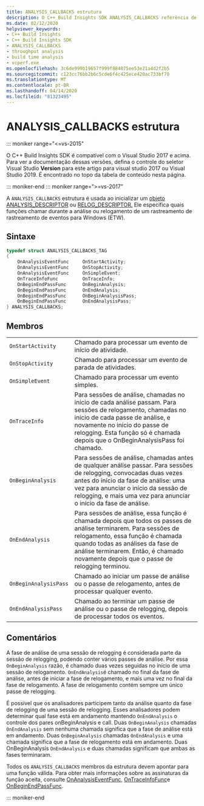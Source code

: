 ```yaml
---
title: ANALYSIS_CALLBACKS estrutura
description: O C++ Build Insights SDK ANALYSIS_CALLBACKS referência de estrutura.
ms.date: 02/12/2020
helpviewer_keywords:
- C++ Build Insights
- C++ Build Insights SDK
- ANALYSIS_CALLBACKS
- throughput analysis
- build time analysis
- vcperf.exe
ms.openlocfilehash: 3c6de999b19657f999f884075ee53e21a4d2f2b5
ms.sourcegitcommit: c123cc76bb2b6c5cde6f4c425ece420ac733bf70
ms.translationtype: MT
ms.contentlocale: pt-BR
ms.lasthandoff: 04/14/2020
ms.locfileid: "81323495"
---
```

# <a name="analysis_callbacks-structure"></a>ANALYSIS_CALLBACKS estrutura

::: moniker range="<=vs-2015"

O C++ Build Insights SDK é compatível com o Visual Studio 2017 e acima. Para ver a documentação dessas versões, defina o controle do seletor Visual Studio **Version** para este artigo para visual studio 2017 ou Visual Studio 2019. É encontrado no topo da tabela de conteúdo nesta página.

::: moniker-end
::: moniker range=">=vs-2017"

A `ANALYSIS_CALLBACKS` estrutura é usada ao inicializar um [objeto ANALYSIS_DESCRIPTOR](analysis-descriptor-struct.md) ou [RELOG_DESCRIPTOR.](relog-descriptor-struct.md) Ele especifica quais funções chamar durante a análise ou relogamento de um rastreamento de rastreamento de eventos para Windows (ETW).

## <a name="syntax"></a>Sintaxe

```cpp
typedef struct ANALYSIS_CALLBACKS_TAG
{
    OnAnalysisEventFunc     OnStartActivity;
    OnAnalysisEventFunc     OnStopActivity;
    OnAnalysisEventFunc     OnSimpleEvent;
    OnTraceInfoFunc         OnTraceInfo;
    OnBeginEndPassFunc      OnBeginAnalysis;
    OnBeginEndPassFunc      OnEndAnalysis;
    OnBeginEndPassFunc      OnBeginAnalysisPass;
    OnBeginEndPassFunc      OnEndAnalysisPass;
} ANALYSIS_CALLBACKS;
```

## <a name="members"></a>Membros

|  |  |
|--|--|
| `OnStartActivity` | Chamado para processar um evento de início de atividade. |
| `OnStopActivity` | Chamado para processar um evento de parada de atividades. |
| `OnSimpleEvent` | Chamado para processar um evento simples. |
| `OnTraceInfo` | Para sessões de análise, chamadas no início de cada análise passam. Para sessões de relogamento, chamadas no início de cada passe de análise, e novamente no início do passe de relogging. Esta função só é chamada depois que o OnBeginAnalysisPass foi chamado. |
| `OnBeginAnalysis` | Para sessões de análise, chamadas antes de qualquer análise passar. Para sessões de relogging, convocadas duas vezes antes do início da fase de análise: uma vez para anunciar o início da sessão de relogging, e mais uma vez para anunciar o início da fase de análise. |
| `OnEndAnalysis` | Para sessões de análise, essa função é chamada depois que todos os passes de análise terminarem. Para sessões de relogamento, essa função é chamada quando todas as análises da fase de análise terminarem. Então, é chamado novamente depois que o passe de relogging terminou. |
| `OnBeginAnalysisPass` | Chamado ao iniciar um passe de análise ou o passe de relogamento, antes de processar qualquer evento. |
| `OnEndAnalysisPass` | Chamado ao terminar um passe de análise ou o passe de relogging, depois de processar todos os eventos. |

## <a name="remarks"></a>Comentários

A fase de análise de uma sessão de relogging é considerada parte da sessão de relogging, podendo conter vários passes de análise. Por essa `OnBeginAnalysis` razão, é chamado duas vezes seguidas no início de uma sessão de relogamento. `OnEndAnalysis`é chamado no final da fase de análise, antes de iniciar a fase de relogamento, e mais uma vez no final da fase de relogamento. A fase de relogamento contém sempre um único passe de relogging.

É possível que os analisadores participem tanto da análise quanto da fase de relogging de uma sessão de relogging. Esses analisadores podem determinar qual fase está em andamento mantendo `OnEndAnalysis` o controle dos pares onBeginAnalysis e call. Duas `OnBeginAnalysis` chamadas `OnEndAnalysis` sem nenhuma chamada significa que a fase de análise está em andamento. Duas `OnBeginAnalysis` chamadas `OnEndAnalysis` e uma chamada significa que a fase de relogamento está em andamento. Duas OnBeginAnalysis `OnEndAnalysis` e duas chamadas significam que ambas as fases terminaram.

Todos os `ANALYSIS_CALLBACKS` membros da estrutura devem apontar para uma função válida. Para obter mais informações sobre as assinaturas da função aceita, consulte [OnAnalysisEventFunc,](on-analysis-event-func-typedef.md) [OnTraceInfoFunc](on-trace-info-func-typedef.md)e [OnBeginEndPassFunc](on-begin-end-pass-func-typedef.md).

::: moniker-end
